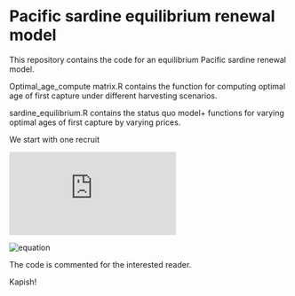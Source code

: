 # Pacific sardine equilibrium renewal model
This repository contains the code for an equilibrium Pacific sardine renewal model.  


Optimal_age_compute matrix.R contains the function for computing optimal age of first capture under different harvesting scenarios.  


sardine_equilibrium.R contains the status quo model+ functions for varying optimal ages of first capture by varying prices.  

We start with one recruit  

![equation](https://latex.codecogs.com/gif.latex?N_1=1)  

![equation](https://latex.codecogs.com/gif.latex?N_{a&plus;1}=(1-v_ah)s_aN_a)  

The code is commented for the interested reader.

Kapish!


